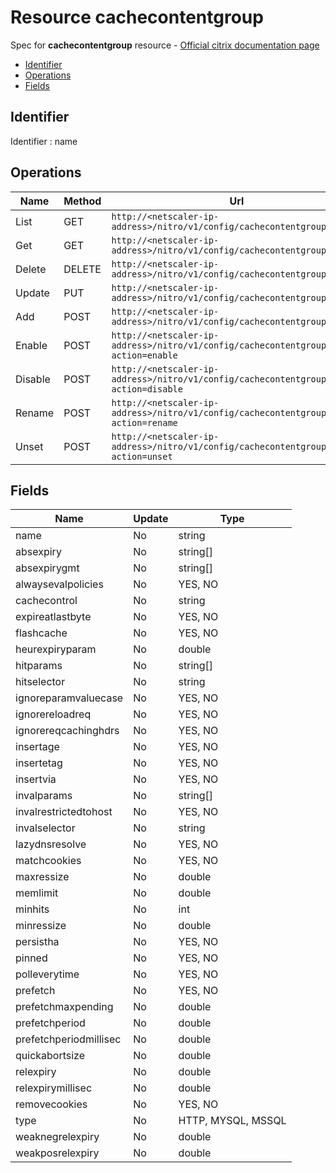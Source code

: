 # Resource cachecontentgroup

Spec for **cachecontentgroup** resource - [Official citrix documentation page](https://developer-docs.citrix.com/projects/netscaler-nitro-api/en/12.0/configuration/integrated-caching/cachecontentgroup/cachecontentgroup/)

- [Identifier](#identifier)
- [Operations](#operations)
- [Fields](#fields)

## Identifier

Identifier : name

## Operations

| Name | Method | Url |
|----|----|----|
| List | GET | `http://<netscaler-ip-address>/nitro/v1/config/cachecontentgroup` |
| Get | GET | `http://<netscaler-ip-address>/nitro/v1/config/cachecontentgroup/<name>` |
| Delete | DELETE | `http://<netscaler-ip-address>/nitro/v1/config/cachecontentgroup/<name>` |
| Update | PUT | `http://<netscaler-ip-address>/nitro/v1/config/cachecontentgroup` |
| Add | POST | `http://<netscaler-ip-address>/nitro/v1/config/cachecontentgroup` |
| Enable | POST | `http://<netscaler-ip-address>/nitro/v1/config/cachecontentgroup?action=enable` |
| Disable | POST | `http://<netscaler-ip-address>/nitro/v1/config/cachecontentgroup?action=disable` |
| Rename | POST | `http://<netscaler-ip-address>/nitro/v1/config/cachecontentgroup?action=rename` |
| Unset | POST | `http://<netscaler-ip-address>/nitro/v1/config/cachecontentgroup?action=unset` |

## Fields

| Name | Update | Type |
|----|----|----|
| name | No | string |
| absexpiry | No | string[] |
| absexpirygmt | No | string[] |
| alwaysevalpolicies | No | YES, NO |
| cachecontrol | No | string |
| expireatlastbyte | No | YES, NO |
| flashcache | No | YES, NO |
| heurexpiryparam | No | double |
| hitparams | No | string[] |
| hitselector | No | string |
| ignoreparamvaluecase | No | YES, NO |
| ignorereloadreq | No | YES, NO |
| ignorereqcachinghdrs | No | YES, NO |
| insertage | No | YES, NO |
| insertetag | No | YES, NO |
| insertvia | No | YES, NO |
| invalparams | No | string[] |
| invalrestrictedtohost | No | YES, NO |
| invalselector | No | string |
| lazydnsresolve | No | YES, NO |
| matchcookies | No | YES, NO |
| maxressize | No | double |
| memlimit | No | double |
| minhits | No | int |
| minressize | No | double |
| persistha | No | YES, NO |
| pinned | No | YES, NO |
| polleverytime | No | YES, NO |
| prefetch | No | YES, NO |
| prefetchmaxpending | No | double |
| prefetchperiod | No | double |
| prefetchperiodmillisec | No | double |
| quickabortsize | No | double |
| relexpiry | No | double |
| relexpirymillisec | No | double |
| removecookies | No | YES, NO |
| type | No | HTTP, MYSQL, MSSQL |
| weaknegrelexpiry | No | double |
| weakposrelexpiry | No | double |

